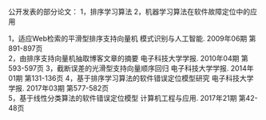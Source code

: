 公开发表的部分论文：
1，排序学习算法
2，机器学习算法在软件故障定位中的应用   


1，适应Web检索的平滑型排序支持向量机       模式识别与人工智能. 2009年06期 第891-897页   
2，由排序支持向量机抽取博客文章的摘要       电子科技大学学报.  2010年04期 第593-597页
3，截断误差的光滑型支持向量顺序回归        电子科技大学学报.   2014年01期 第131-136页
4，基于排序学习算法的软件错误定位模型研究   电子科技大学学报.   2017年03期 第577-582页  
5，基于线性分类算法的软件错误定位模型      计算机工程与应用.   2017年21期 第42-48页

 
